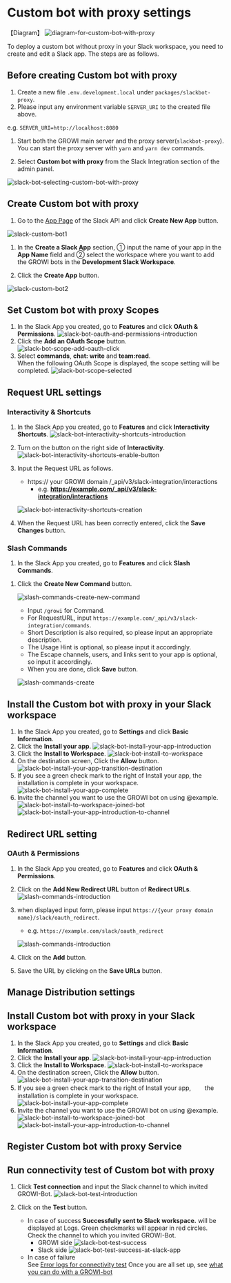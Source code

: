 
# Custom bot with proxy settings

【Diagram】
![diagram-for-custom-bot-with-proxy](/assets/images/slack-bot-outline-custom-with-proxy.png)

To deploy a custom bot without proxy in your Slack workspace,
  you need to create and edit a Slack app.
  The steps are as follows.

## Before creating Custom bot with proxy

  1. Create a new file `.env.development.local` under `packages/slackbot-proxy`.
  1. Please input any environment variable `SERVER_URI` to the created file above.

  e.g. `SERVER_URI=http://localhost:8080`

  1. Start both the GROWI main server and the proxy server(`slackbot-proxy`).  
    You can start the proxy server with `yarn` and `yarn dev` commands.

  1. Select **Custom bot with proxy** from the Slack Integration section
   of the admin panel.

  ![slack-bot-selecting-custom-bot-with-proxy](/assets/images/slack-bot-selecting-custom-bot-with-proxy.png)

## Create Custom bot with proxy

  1. Go to the [App Page](https://api.slack.com/apps) of the Slack API and click
   **Create New App** button.

   ![slack-custom-bot1](/assets/images/slack-custom-bot1.png)

  1. In the **Create a Slack App** section, ① input the name of your app in the
    **App Name** field and ② select the workspace where you want to add the GROWI
    bots in the **Development Slack Workspace**.

  1. Click the **Create App** button.

  ![slack-custom-bot2](/assets/images/slack-custom-bot2.png)


## Set Custom bot with proxy Scopes

  1. In the Slack App you created, go to **Features** and click **OAuth & Permissions**.
    ![slack-bot-oauth-and-permissions-introduction](/assets/images/slack-bot-oauth-and-permissions-introduction.png)
  1. Click the **Add an OAuth Scope** button.
    ![slack-bot-scope-add-oauth-click](/assets//images/slack-bot-scope-add-oauth-click.png)
  1. Select **commands**, **chat: write** and **team:read**.  
    When the following OAuth Scope is displayed, the scope setting will be completed.
    ![slack-bot-scope-selected](/assets//images/slack-bot-scope-selected.png)

## Request URL settings

### Interactivity & Shortcuts

  1. In the Slack App you created, go to **Features** and click **Interactivity Shortcuts**.
     ![slack-bot-interactivity-shortcuts-introduction](/assets/images/slack-bot-interactivity-shortcuts-introduction.png)

  1. Turn on the button on the right side of **Interactivity**.
     ![slack-bot-interactivity-shortcuts-enable-button](/assets/images/slack-bot-interactivity-shortcuts-enable-button.png)

  1. Input the Request URL as follows.

     - https:// your GROWI domain /\_api/v3/slack-integration/interactions
       - e.g. **<https://example.com/_api/v3/slack-integration/interactions>**

     ![slack-bot-interactivity-shortcuts-creation](/assets/images/slack-bot-interactivity-shortcuts-creation.png)

  1. When the Request URL has been correctly entered, click the **Save Changes** button.

### Slash Commands

  1. In the Slack App you created, go to **Features** and click **Slash Commands**.

  <!-- ![slash-commands-introduction](/assets/images/slash-commands-introduction.png) -->

  1. Click the **Create New Command** button.

      ![slash-commands-create-new-command](/assets/images/slash-commands-create-new-command.png)

      - Input `/growi` for Command.
      - For RequestURL, input `https://example.com/_api/v3/slack-integration/commands`.
      - Short Description is also required, so please input an appropriate description.
      - The Usage Hint is optional, so please input it accordingly.
      - The Escape channels, users, and links sent to your app is optional,
       so input it accordingly.
      - When you are done, click **Save** button.

      ![slash-commands-create](/assets/images/slash-commands-create.png)

## Install the Custom bot with proxy in your Slack workspace

  1. In the Slack App you created, go to **Settings** and click **Basic Information**.
  1. Click the **Install your app**.
    ![slack-bot-install-your-app-introduction](/assets/images/slack-bot-install-your-app-introduction.png)
  1. Click the **Install to Workspace**.
    ![slack-bot-install-to-workspace](/assets/images/slack-bot-install-to-workspace.png)
  1. On the destination screen, Click the **Allow** button.
    ![slack-bot-install-your-app-transition-destination](/assets/images/slack-bot-install-your-app-transition-destination.png)
  1. If you see a green check mark to the right of Install your app,
      the installation is complete in your workspace.
    ![slack-bot-install-your-app-complete](/assets/images/slack-bot-install-your-app-complete.png)
  1. Invite the channel you want to use the GROWI bot on using @example.
    ![slack-bot-install-to-workspace-joined-bot](/assets/images/slack-bot-install-to-workspace-joined-bot.png)
    ![slack-bot-install-your-app-introduction-to-channel](/assets/images/slack-bot-install-your-app-introduction-to-channel.png)

## Redirect URL setting

### OAuth & Permissions

  1. In the Slack App you created, go to **Features** and click **OAuth & Permissions**.
  1. Click on the **Add New Redirect URL** button of **Redirect URLs**.
    ![slash-commands-introduction](/assets/images/slack-bot-auth-and-permisions1.png)

  1. when displayed input form, please input `https://{your proxy domain name}/slack/oauth_redirect`.
      - e.g. `https://example.com/slack/oauth_redirect`

      ![slash-commands-introduction](/assets/images/slack-bot-auth-and-permisions2.png)

  1. Click on the **Add** button.
  1. Save the URL by clicking on the **Save URLs** button.

## Manage Distribution settings
<!-- TODO: GW-6475 [Custom bot with proxy]「Manage Distribution を設定する」を記述する(en) -->

## Install Custom bot with proxy in your Slack workspace

  1. In the Slack App you created, go to **Settings** and click **Basic Information**.
  1. Click the **Install your app**.
    ![slack-bot-install-your-app-introduction](/assets/images/slack-bot-install-your-app-introduction.png)
  1. Click the **Install to Workspace**.
    ![slack-bot-install-to-workspace](/assets/images/slack-bot-install-to-workspace.png)
  1. On the destination screen, Click the **Allow** button.
    ![slack-bot-install-your-app-transition-destination](/assets/images/slack-bot-install-your-app-transition-destination.png)
  1. If you see a green check mark to the right of Install your app,
  　　the installation is complete in your workspace.
    ![slack-bot-install-your-app-complete](/assets/images/slack-bot-install-your-app-complete.png)
  1. Invite the channel you want to use the GROWI bot on using @example.
    ![slack-bot-install-to-workspace-joined-bot](/assets/images/slack-bot-install-to-workspace-joined-bot.png)
    ![slack-bot-install-your-app-introduction-to-channel](/assets/images/slack-bot-install-your-app-introduction-to-channel.png)


## Register Custom bot with proxy Service
<!-- TODO: GW-6770 中身がない -->

## Run connectivity test of Custom bot with proxy

  1. Click **Test connection** and input the Slack channel to which invited GROWI-Bot.
    ![slack-bot-test-introduction](/assets/images/slack-bot-test-introduction.png)

  2. Click on the **Test** button.  

      - In case of success
          **Successfully sent to Slack workspace.** will be displayed at Logs.
          Green checkmarks will appear in red circles. Check the channel to
          which you invited GROWI-Bot.
        - GROWI side
            ![slack-bot-test-success](/assets/images/slack-bot-test-success.png)
        - Slack side
            ![slack-bot-test-success-at-slack-app](/assets/images/slack-bot-test-success-at-slack-app.png)

      <!-- TODO: GW-6770 URLが正しく遷移していない（ドキュメント内リンクに遷移しない） -->
      - In case of failure  
           See [Error logs for connectivity test](/admin-guide/management-cookbook/slack-integration/#error-logs-for-connectivity-test)
        <!-- TODO: GW-6770 URLが正しく遷移していない（ドキュメント内リンクに遷移しない） -->
        Once you are all set up, see [what you can do with a GROWI-bot](/admin-guide/management-cookbook/slack-integration/#check-the-connected-growi)
